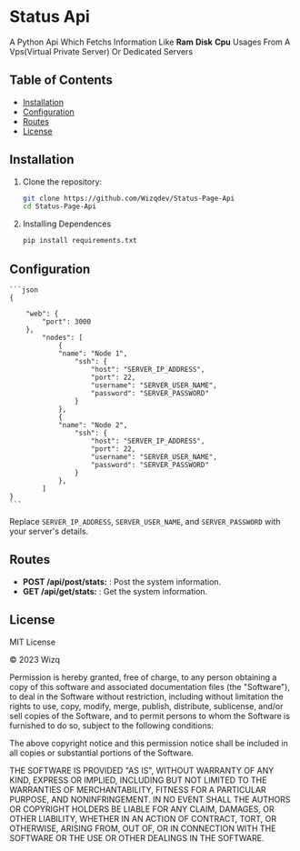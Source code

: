 # Status Api 

A Python Api Which Fetchs Information Like **Ram** **Disk** **Cpu** Usages From A Vps(Virtual Private Server) Or Dedicated Servers

## Table of Contents

- [Installation](#installation)
- [Configuration](#configuration)
- [Routes](#routes)
- [License](#license)


## Installation

1. Clone the repository:

   ```bash
   git clone https://github.com/Wizqdev/Status-Page-Api
   cd Status-Page-Api
   ```

2. Installing Dependences
    ```bash
    pip install requirements.txt
    ```


## Configuration

    ```json
    {

        "web": {
            "port": 3000
        },
            "nodes": [
                {
                "name": "Node 1",
                    "ssh": {
                        "host": "SERVER_IP_ADDRESS",
                        "port": 22,
                        "username": "SERVER_USER_NAME",
                        "password": "SERVER_PASSWORD"
                    }
                },
                {
                "name": "Node 2",
                    "ssh": {
                        "host": "SERVER_IP_ADDRESS",
                        "port": 22,
                        "username": "SERVER_USER_NAME",
                        "password": "SERVER_PASSWORD"
                    }
                },
            ]
    }
    ```

   Replace `SERVER_IP_ADDRESS`, `SERVER_USER_NAME`, and `SERVER_PASSWORD` with your server's details.

## Routes

- **POST /api/post/stats:** : Post the system information.
- **GET /api/get/stats:** : Get the system information.

## License

<link>MIT License</link>

© 2023 <link>Wizq</link>

Permission is hereby granted, free of charge, to any person obtaining a copy of this software and associated documentation files (the "Software"), to deal in the Software without restriction, including without limitation the rights to use, copy, modify, merge, publish, distribute, sublicense, and/or sell copies of the Software, and to permit persons to whom the Software is furnished to do so, subject to the following conditions:

The above copyright notice and this permission notice shall be included in all copies or substantial portions of the Software.

THE SOFTWARE IS PROVIDED "AS IS", WITHOUT WARRANTY OF ANY KIND, EXPRESS OR IMPLIED, INCLUDING BUT NOT LIMITED TO THE WARRANTIES OF MERCHANTABILITY, FITNESS FOR A PARTICULAR PURPOSE, AND NONINFRINGEMENT. IN NO EVENT SHALL THE AUTHORS OR COPYRIGHT HOLDERS BE LIABLE FOR ANY CLAIM, DAMAGES, OR OTHER LIABILITY, WHETHER IN AN ACTION OF CONTRACT, TORT, OR OTHERWISE, ARISING FROM, OUT OF, OR IN CONNECTION WITH THE SOFTWARE OR THE USE OR OTHER DEALINGS IN THE SOFTWARE.